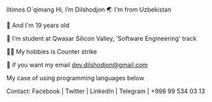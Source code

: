 Iltimos O`qimang
Hi, I’m Dilshodjon
🌏 I'm from Uzbekistan

🌱 And I'm 19 years old

💁 I'm student at Qwasar Silicon Valley, 'Software Engineering' track

🚵‍♂️ My hobbies is Counter strike

📨 if you want my email dev.dilshodjon@gmail.com

My case of using programming languages below

Contact: Facebook | Twitter | LinkedIn | Telegram | +998 99 534 03 13
